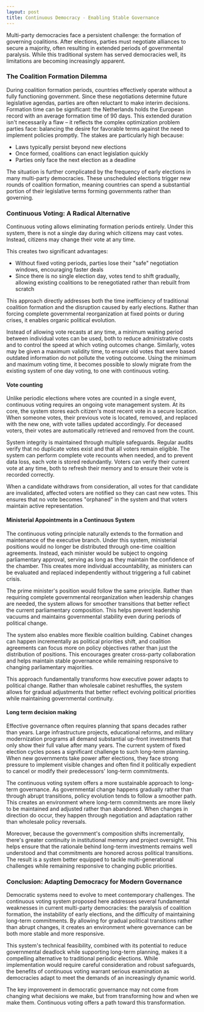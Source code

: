 ```yaml
---
layout: post
title: Continuous Democracy - Enabling Stable Governance
---
```


Multi-party democracies face a persistent challenge: the formation of governing coalitions. After elections, parties must negotiate alliances to secure a majority, often resulting in extended periods of governmental paralysis. While this traditional system has served democracies well, its limitations are becoming increasingly apparent.

### The Coalition Formation Dilemma

During coalition formation periods, countries effectively operate without a fully functioning government. Since these negotiations determine future legislative agendas, parties are often reluctant to make interim decisions. Formation time can be significant: the Netherlands holds the European record with an average formation time of 90 days. This extended duration isn't necessarily a flaw – it reflects the complex optimization problem parties face: balancing the desire for favorable terms against the need to implement policies promptly.
The stakes are particularly high because:
- Laws typically persist beyond new elections
- Once formed, coalitions can enact legislation quickly
- Parties only face the next election as a deadline

The situation is further complicated by the frequency of early elections in many multi-party democracies. These unscheduled elections trigger new rounds of coalition formation, meaning countries can spend a substantial portion of their legislative terms forming governments rather than governing.

### Continuous Voting: A Radical Alternative

Continuous voting allows eliminating formation periods entirely. Under this system, there is not a single day during which citizens may cast votes. Instead, citizens may change their vote at any time.

This creates two significant advantages:
- Without fixed voting periods, parties lose their "safe" negotiation windows, encouraging faster deals
- Since there is no single election day, votes tend to shift gradually, allowing existing coalitions to be renegotiated rather than rebuilt from scratch

This approach directly addresses both the time inefficiency of traditional coalition formation and the disruption caused by early elections. Rather than forcing complete governmental reorganization at fixed points or during crises, it enables organic political evolution.

Instead of allowing vote recasts at any time, a minimum waiting period between individual votes can be used, both to reduce administrative costs and to control the speed at which voting outcomes change. Similarly, votes may be given a maximum validity time, to ensure old votes that were based outdated information do not pollute the voting outcome. Using the minimum and maximum voting time, it becomes possible to slowly migrate from the existing system of one day voting, to one with continuous voting.

#### Vote counting

Unlike periodic elections where votes are counted in a single event, continuous voting requires an ongoing vote management system. At its core, the system stores each citizen's most recent vote in a secure location. When someone votes, their previous vote is located, removed, and replaced with the new one, with vote tallies updated accordingly. For deceased voters, their votes are automatically retrieved and removed from the count.

System integrity is maintained through multiple safeguards. Regular audits verify that no duplicate votes exist and that all voters remain eligible. The system can perform complete vote recounts when needed, and to prevent data loss, each vote is stored redundantly. Voters can verify their current vote at any time, both to refresh their memory and to ensure their vote is recorded correctly.

When a candidate withdraws from consideration, all votes for that candidate are invalidated, affected voters are notified so they can cast new votes. This ensures that no vote becomes "orphaned" in the system and that voters maintain active representation.

#### Ministerial Appointments in a Continuous System

The continuous voting principle naturally extends to the formation and maintenance of the executive branch. Under this system, ministerial positions would no longer be distributed through one-time coalition agreements. Instead, each minister would be subject to ongoing parliamentary approval, serving as long as they maintain the confidence of the chamber. This creates more individual accountability, as ministers can be evaluated and replaced independently without triggering a full cabinet crisis.

The prime minister's position would follow the same principle. Rather than requiring complete governmental reorganization when leadership changes are needed, the system allows for smoother transitions that better reflect the current parliamentary composition. This helps prevent leadership vacuums and maintains governmental stability even during periods of political change.

The system also enables more flexible coalition building. Cabinet changes can happen incrementally as political priorities shift, and coalition agreements can focus more on policy objectives rather than just the distribution of positions. This encourages greater cross-party collaboration and helps maintain stable governance while remaining responsive to changing parliamentary majorities.

This approach fundamentally transforms how executive power adapts to political change. Rather than wholesale cabinet reshuffles, the system allows for gradual adjustments that better reflect evolving political priorities while maintaining governmental continuity.

#### Long term decision making
Effective governance often requires planning that spans decades rather than years. Large infrastructure projects, educational reforms, and military modernization programs all demand substantial up-front investments that only show their full value after many years. The current system of fixed election cycles poses a significant challenge to such long-term planning. When new governments take power after elections, they face strong pressure to implement visible changes and often find it politically expedient to cancel or modify their predecessors' long-term commitments.

The continuous voting system offers a more sustainable approach to long-term governance. As governmental change happens gradually rather than through abrupt transitions, policy evolution tends to follow a smoother path. This creates an environment where long-term commitments are more likely to be maintained and adjusted rather than abandoned. When changes in direction do occur, they happen through negotiation and adaptation rather than wholesale policy reversals.

Moreover, because the government's composition shifts incrementally, there's greater continuity in institutional memory and project oversight. This helps ensure that the rationale behind long-term investments remains well understood and that commitments are honored across political transitions. The result is a system better equipped to tackle multi-generational challenges while remaining responsive to changing public priorities.

### Conclusion: Adapting Democracy for Modern Governance
Democratic systems need to evolve to meet contemporary challenges. The continuous voting system proposed here addresses several fundamental weaknesses in current multi-party democracies: the paralysis of coalition formation, the instability of early elections, and the difficulty of maintaining long-term commitments. By allowing for gradual political transitions rather than abrupt changes, it creates an environment where governance can be both more stable and more responsive.

This system's technical feasibility, combined with its potential to reduce governmental deadlock while supporting long-term planning, makes it a compelling alternative to traditional periodic elections. While implementation would require careful consideration and robust safeguards, the benefits of continuous voting warrant serious examination as democracies adapt to meet the demands of an increasingly dynamic world.

The key improvement in democratic governance may not come from changing what decisions we make, but from transforming how and when we make them. Continuous voting offers a path toward this transformation.